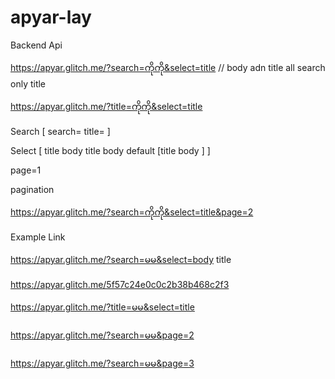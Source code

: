 # apyar-lay


Backend Api

https://apyar.glitch.me/?search=ကိုကို&select=title // body adn title all search only title


https://apyar.glitch.me/?title=ကိုကို&select=title


Search 
[
search=
title=
]


Select [
title body
title
body
default [title body ]
]

page=1

pagination 


https://apyar.glitch.me/?search=ကိုကို&select=title&page=2

Example Link

https://apyar.glitch.me/?search=မမ&select=body title

https://apyar.glitch.me/5f57c24e0c0c2b38b468c2f3


https://apyar.glitch.me/?title=မမ&select=title


https://apyar.glitch.me/?search=မမ&page=2


https://apyar.glitch.me/?search=မမ&page=3
